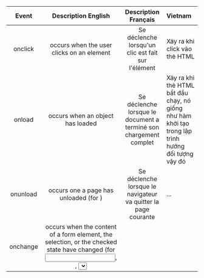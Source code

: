 Event | Description English | Description Français | Vietnam
:----:|:-------------------:|:--------------------:|:-------
onclick | occurs when the user clicks on an element | Se déclenche lorsqu'un clic est fait sur l'élément | Xảy ra khi click vào thẻ HTML
onload | occurs when an object has loaded | Se déclenche lorsque le document a terminé son chargement complet | Xảy ra khi thẻ HTML bắt đầu chạy, nó giống như hàm khởi tạo trong lập trình hướng đối tượng vậy đó
onunload | occurs one a page has unloaded (for <body>) | Se déclenche lorsque le navigateur va quitter la page courante |...
onchange | occurs when the content of a form element, the selection, or the checked state have changed (for <input>, <keygen>, <select>, and <textarea>) | Se produit lorsqu'une modification à lieu sur un champ de saisie | Xảy ra khi giá trị (value) của thẻ HTML đổi. Thường dùng trong các đối thẻ form input 
onmouseover | occurs when the pointer is moved onto an element, or onto one of its children | Se déclenche lorque le cursor de la souris survole l'élément | Xảy ra khi con trỏ chuột bắt đầu rê trên thẻ HTML
onmouseout | occurs when a user moves the mouse pointer out of an element, or out of one of its children | Se déclenche lorque le cursor de la souris bien quitte l'élément | Xảy ra khi con trỏ chuột bắt đầu rê khỏi thẻ HTML
onmousedown | occurs when the user presses a mouse button over an element | Se déclenche lorsqu'un button de la souris est appuyé | ...
onmouseup | occurs when a user releases a mouse button over an element | Se déclenche lorsqu' un button de la souris est bien relaché | ...
onblur | occurs when an element loses focus | Se déclenche lorsque l'élément perd le focus | Xảy ra khi con trỏ chuột rời khỏi ô input
onfocus | occurs when an element get focus | Se déclenche lorsque l'élément à le focus | được kích hoạt ngay chi người dùng chuyển con trỏ vào thẻ
